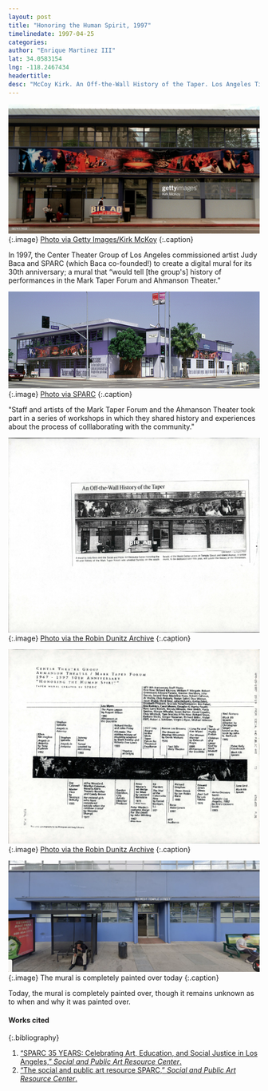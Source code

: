 ```yaml
---
layout: post
title: "Honoring the Human Spirit, 1997"
timelinedate: 1997-04-25
categories:
author: "Enrique Martinez III"
lat: 34.0583154
lng: -118.2467434
headertitle:
desc: "McCoy Kirk. An Off-the-Wall History of the Taper. Los Angeles Times."
---
```


![Mural](images/taper2.jpg)
   {:.image}
[Photo via Getty Images/Kirk McKoy](https://www.gettyimages.com/detail/news-photo/artist-judy-baca-mural-was-placed-outside-of-the-taper-news-photo/567417459)
   {:.caption}

In 1997, the Center Theater Group of Los Angeles commissioned artist Judy Baca and SPARC (which Baca co-founded!) to create a digital mural for its 30th anniversary; a mural that “would tell [the group's] history of performances in the Mark Taper Forum and Ahmanson Theater.”

![Mural](images/taper.jpg)
   {:.image}
[Photo via SPARC](https://sparcinla.org/mark-taper-forum-and-ahmanson-theatre-murals-1998-3/)
   {:.caption}

"Staff and artists of the Mark Taper Forum and the Ahmanson Theater took part in a series of workshops in which they shared history and experiences about the process of colllaborating with the community."

![Newspaper](images/obj5.jpg)
   {:.image}
[Photo via the Robin Dunitz Archive](https://visualizela.github.io/dunitzarchive/dunitzproject/obj5/)
   {:.caption}

![Newspaper](images/obj6.jpg)
   {:.image}
[Photo via the Robin Dunitz Archive](https://visualizela.github.io/dunitzarchive/dunitzproject/obj6/)
   {:.caption}

![Mural today](images/mccoy.png)
   {:.image}
The mural is completely painted over today
   {:.caption}

Today, the mural is completely painted over, though it remains unknown as to when and why it was painted over.

#### Works cited

{:.bibliography}
1. [“SPARC 35 YEARS: Celebrating Art, Education, and Social Justice in Los Angeles,” *Social and Public Art Resource Center*.](http://clkrep.lacity.org/onlinedocs/2011/11-0923_PC_08-14-13.pdf)
2. [“The social and public art resource SPARC,” *Social and Public Art Resource Center*.](http://lapilgrim.narod.ru/muralpublicartphotoalbum.html)
